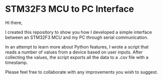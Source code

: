 # STM32F3 MCU to PC Interface

Hi there,

I created this repository to show you how I developed a simple interface between an STM32F3 MCU and my PC through serial communication.

In an attempt to learn more about Python features, I wrote a script that reads a number of values from a device based on user inputs. After collecting the values, the script exports all the data to a .csv file with a timestamp.

Please feel free to collaborate with any improvements you wish to suggest.
